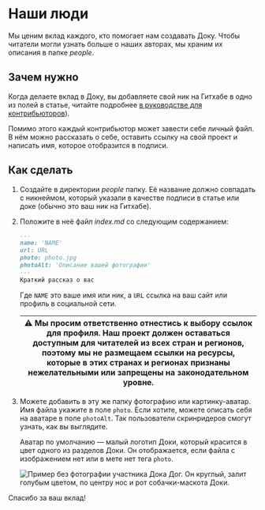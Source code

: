 # Наши люди

Мы ценим вклад каждого, кто помогает нам создавать Доку. Чтобы читатели могли узнать больше о наших авторах, мы храним их описания в папке _people_.

## Зачем нужно

Когда делаете вклад в Доку, вы добавляете свой ник на Гитхабе в одно из полей в статье, читайте подробнее [в руководстве для контрибьюторов](../docs/contributing.md)).

Помимо этого каждый контрибьютор может завести себе личный файл. В нём можно рассказать о себе, оставить ссылку на свой проект и написать имя, которое отобразится в подписи.

## Как сделать

1. Создайте в директории _people_ папку. Её название должно совпадать с никнеймом, который указали в качестве подписи в статье или доке (обычно это ваш ник на Гитхабе).
1. Положите в неё файл _index.md_ со следующим содержанием:

    ```markdown
    ---
    name: 'NAME'
    url: URL
    photo: photo.jpg
    photoAlt: 'Описание вашей фотографии'
    ---
    Краткий рассказ о вас
    ```

    Где `NAME` это ваше имя или ник, а `URL` ссылка на ваш сайт или профиль в социальной сети.

    | ⚠️ Мы просим ответственно отнестись к выбору ссылок для профиля. Наш проект должен оставаться доступным для читателей из всех стран и регионов, поэтому мы не размещаем ссылки на ресурсы, которые в этих странах и регионах признаны нежелательными или запрещены на законодательном уровне.|
    | --- |

1. Можете добавить в эту же папку фотографию или картинку-аватар. Имя файла укажите в поле `photo`. Если хотите, можете описать себя на аватаре в поле `photoAlt`. Так пользователи скринридеров смогут узнать, как вы выглядите.

    Аватар по умолчанию — малый логотип Доки, который красится в цвет одного из разделов Доки. Он отображается, если файла с изображением нет или в мете нет тега `photo`.

    ![Пример без фотографии участника Дока Дог. Он круглый, залит голубым цветом, по центру нос и рот собачки-маскота Доки.](images/people.png)

Спасибо за ваш вклад!
